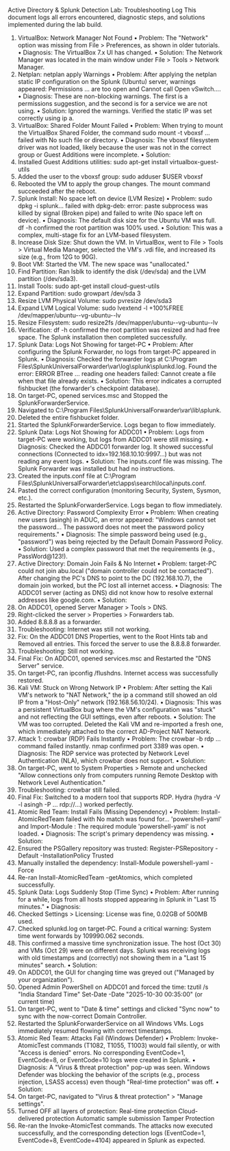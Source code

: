 Active Directory & Splunk Detection Lab: Troubleshooting Log
This document logs all errors encountered, diagnostic steps, and solutions implemented during the lab build.
1. VirtualBox: Network Manager Not Found
•	Problem: The "Network" option was missing from File > Preferences, as shown in older tutorials.
•	Diagnosis: The VirtualBox 7.x UI has changed.
•	Solution: The Network Manager was located in the main window under File > Tools > Network Manager.
2. Netplan: netplan apply Warnings
•	Problem: After applying the netplan static IP configuration on the Splunk (Ubuntu) server, warnings appeared: Permissions ... are too open and Cannot call Open vSwitch....
•	Diagnosis: These are non-blocking warnings. The first is a permissions suggestion, and the second is for a service we are not using.
•	Solution: Ignored the warnings. Verified the static IP was set correctly using ip a.
3. VirtualBox: Shared Folder Mount Failed
•	Problem: When trying to mount the VirtualBox Shared Folder, the command sudo mount -t vboxsf ... failed with No such file or directory.
•	Diagnosis: The vboxsf filesystem driver was not loaded, likely because the user was not in the correct group or Guest Additions were incomplete.
•	Solution:
1.	Installed Guest Additions utilities: sudo apt-get install virtualbox-guest-utils
2.	Added the user to the vboxsf group: sudo adduser $USER vboxsf
3.	Rebooted the VM to apply the group changes. The mount command succeeded after the reboot.
4. Splunk Install: No space left on device (LVM Resize)
•	Problem: sudo dpkg -i splunk... failed with dpkg-deb: error: paste subprocess was killed by signal (Broken pipe) and failed to write (No space left on device).
•	Diagnosis: The default disk size for the Ubuntu VM was full. df -h confirmed the root partition was 100% used.
•	Solution: This was a complex, multi-stage fix for an LVM-based filesystem.
1.	Increase Disk Size: Shut down the VM. In VirtualBox, went to File > Tools > Virtual Media Manager, selected the VM's .vdi file, and increased its size (e.g., from 12G to 90G).
2.	Boot VM: Started the VM. The new space was "unallocated."
3.	Find Partition: Ran lsblk to identify the disk (/dev/sda) and the LVM partition (/dev/sda3).
4.	Install Tools: sudo apt-get install cloud-guest-utils
5.	Expand Partition: sudo growpart /dev/sda 3
6.	Resize LVM Physical Volume: sudo pvresize /dev/sda3
7.	Expand LVM Logical Volume: sudo lvextend -l +100%FREE /dev/mapper/ubuntu--vg-ubuntu--lv
8.	Resize Filesystem: sudo resize2fs /dev/mapper/ubuntu--vg-ubuntu--lv
9.	Verification: df -h confirmed the root partition was resized and had free space. The Splunk installation then completed successfully.
5. Splunk Data: Logs Not Showing for target-PC
•	Problem: After configuring the Splunk Forwarder, no logs from target-PC appeared in Splunk.
•	Diagnosis: Checked the forwarder logs at C:\Program Files\SplunkUniversalForwarder\var\log\splunk\splunkd.log. Found the error: ERROR BTree ... reading one headers failed: Cannot create a file when that file already exists.
•	Solution: This error indicates a corrupted fishbucket (the forwarder's checkpoint database).
1.	On target-PC, opened services.msc and Stopped the SplunkForwarderService.
2.	Navigated to C:\Program Files\SplunkUniversalForwarder\var\lib\splunk\.
3.	Deleted the entire fishbucket folder.
4.	Started the SplunkForwarderService. Logs began to flow immediately.
6. Splunk Data: Logs Not Showing for ADDC01
•	Problem: Logs from target-PC were working, but logs from ADDC01 were still missing.
•	Diagnosis: Checked the ADDC01 forwarder log. It showed successful connections (Connected to idx=192.168.10.10:9997...) but was not reading any event logs.
•	Solution: The inputs.conf file was missing. The Splunk Forwarder was installed but had no instructions.
1.	Created the inputs.conf file at C:\Program Files\SplunkUniversalForwarder\etc\apps\search\local\inputs.conf.
2.	Pasted the correct configuration (monitoring Security, System, Sysmon, etc.).
3.	Restarted the SplunkForwarderService. Logs began to flow immediately.
7. Active Directory: Password Complexity Error
•	Problem: When creating new users (asingh) in ADUC, an error appeared: "Windows cannot set the password... The password does not meet the password policy requirements."
•	Diagnosis: The simple password being used (e.g., "password") was being rejected by the Default Domain Password Policy.
•	Solution: Used a complex password that met the requirements (e.g., PassWord@123!).
8. Active Directory: Domain Join Fails & No Internet
•	Problem: target-PC could not join abu.local ("domain controller could not be contacted"). After changing the PC's DNS to point to the DC (192.168.10.7), the domain join worked, but the PC lost all internet access.
•	Diagnosis: The ADDC01 server (acting as DNS) did not know how to resolve external addresses like google.com.
•	Solution:
1.	On ADDC01, opened Server Manager > Tools > DNS.
2.	Right-clicked the server > Properties > Forwarders tab.
3.	Added 8.8.8.8 as a forwarder.
4.	Troubleshooting: Internet was still not working.
5.	Fix: On the ADDC01 DNS Properties, went to the Root Hints tab and Removed all entries. This forced the server to use the 8.8.8.8 forwarder.
6.	Troubleshooting: Still not working.
7.	Final Fix: On ADDC01, opened services.msc and Restarted the "DNS Server" service.
8.	On target-PC, ran ipconfig /flushdns. Internet access was successfully restored.
9. Kali VM: Stuck on Wrong Network IP
•	Problem: After setting the Kali VM's network to "NAT Network," the ip a command still showed an old IP from a "Host-Only" network (192.168.56.10/24).
•	Diagnosis: This was a persistent VirtualBox bug where the VM's configuration was "stuck" and not reflecting the GUI settings, even after reboots.
•	Solution: The VM was too corrupted. Deleted the Kali VM and re-imported a fresh one, which immediately attached to the correct AD-Project NAT Network.
10. Attack 1: crowbar (RDP) Fails Instantly
•	Problem: The crowbar -b rdp ... command failed instantly. nmap confirmed port 3389 was open.
•	Diagnosis: The RDP service was protected by Network Level Authentication (NLA), which crowbar does not support.
•	Solution:
1.	On target-PC, went to System Properties > Remote and unchecked "Allow connections only from computers running Remote Desktop with Network Level Authentication."
2.	Troubleshooting: crowbar still failed.
3.	Final Fix: Switched to a modern tool that supports RDP. Hydra (hydra -V -l asingh -P ... rdp://...) worked perfectly.
11. Atomic Red Team: Install Fails (Missing Dependency)
•	Problem: Install-AtomicRedTeam failed with No match was found for... 'powershell-yaml' and Import-Module : The required module 'powershell-yaml' is not loaded.
•	Diagnosis: The script's primary dependency was missing.
•	Solution:
1.	Ensured the PSGallery repository was trusted: Register-PSRepository -Default -InstallationPolicy Trusted
2.	Manually installed the dependency: Install-Module powershell-yaml -Force
3.	Re-ran Install-AtomicRedTeam -getAtomics, which completed successfully.
12. Splunk Data: Logs Suddenly Stop (Time Sync)
•	Problem: After running for a while, logs from all hosts stopped appearing in Splunk in "Last 15 minutes."
•	Diagnosis:
1.	Checked Settings > Licensing: License was fine, 0.02GB of 500MB used.
2.	Checked splunkd.log on target-PC. Found a critical warning: System time went forwards by 109990.062 seconds.
3.	This confirmed a massive time synchronization issue. The host (Oct 30) and VMs (Oct 29) were on different days. Splunk was receiving logs with old timestamps and (correctly) not showing them in a "Last 15 minutes" search.
•	Solution:
1.	On ADDC01, the GUI for changing time was greyed out ("Managed by your organization").
2.	Opened Admin PowerShell on ADDC01 and forced the time:
	tzutil /s "India Standard Time"
	Set-Date -Date "2025-10-30 00:35:00" (or current time)
3.	On target-PC, went to "Date & time" settings and clicked "Sync now" to sync with the now-correct Domain Controller.
4.	Restarted the SplunkForwarderService on all Windows VMs. Logs immediately resumed flowing with correct timestamps.
13. Atomic Red Team: Attacks Fail (Windows Defender)
•	Problem: Invoke-AtomicTest commands (T1082, T1055, T1003) would fail silently, or with "Access is denied" errors. No corresponding EventCode=1, EventCode=8, or EventCode=10 logs were created in Splunk.
•	Diagnosis: A "Virus & threat protection" pop-up was seen. Windows Defender was blocking the behavior of the scripts (e.g., process injection, LSASS access) even though "Real-time protection" was off.
•	Solution:
1.	On target-PC, navigated to "Virus & threat protection" > "Manage settings".
2.	Turned OFF all layers of protection:
	Real-time protection
	Cloud-delivered protection
	Automatic sample submission
	Tamper Protection
3.	Re-ran the Invoke-AtomicTest commands. The attacks now executed successfully, and the corresponding detection logs (EventCode=1, EventCode=8, EventCode=4104) appeared in Splunk as expected.

